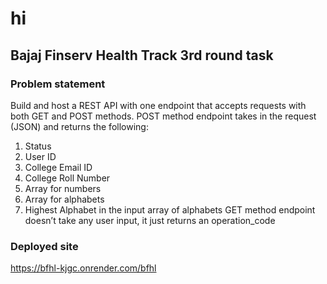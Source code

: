 # hi
## Bajaj Finserv Health Track 3rd round task
### Problem statement
Build and host a REST API with one endpoint that accepts requests with both GET and POST methods.
POST method endpoint takes in the request (JSON) and returns the following:
1. Status
2. User ID
3. College Email ID
4. College Roll Number
5. Array for numbers
6. Array for alphabets
7. Highest Alphabet in the input array of alphabets
GET method endpoint doesn’t take any user input, it just returns an operation_code

### Deployed site
https://bfhl-kjgc.onrender.com/bfhl
